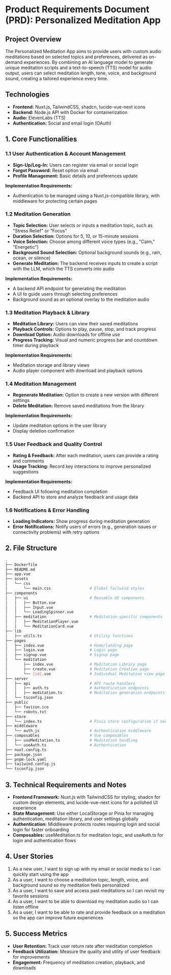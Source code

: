 # Product Requirements Document (PRD): Personalized Meditation App

## Project Overview

The Personalized Meditation App aims to provide users with custom audio meditations based on selected topics and preferences, delivered as on-demand experiences. By combining an AI language model to generate unique meditation scripts and a text-to-speech (TTS) model for audio output, users can select meditation length, tone, voice, and background sound, creating a tailored experience every time.

## Technologies

- **Frontend:** Nuxt.js, TailwindCSS, shadcn, lucide-vue-next icons
- **Backend:** Node.js API with Docker for containerization
- **Audio:** ElevenLabs (TTS)
- **Authentication:** Social and email login (OAuth)

## 1. Core Functionalities

### 1.1 User Authentication & Account Management

- **Sign-Up/Log-In:** Users can register via email or social login
- **Forgot Password:** Reset option via email
- **Profile Management:** Basic details and preferences update

**Implementation Requirements:**

- Authentication to be managed using a Nuxt.js-compatible library, with middleware for protecting certain pages

### 1.2 Meditation Generation

- **Topic Selection:** User selects or inputs a meditation topic, such as "Stress Relief" or "Focus"
- **Duration Selection:** Options for 5, 10, or 15-minute sessions
- **Voice Selection:** Choose among different voice types (e.g., "Calm," "Energetic")
- **Background Sound Selection:** Optional background sounds (e.g., rain, ocean, or silence)
- **Generate Meditation:** The backend receives inputs to create a script with the LLM, which the TTS converts into audio

**Implementation Requirements:**

- A backend API endpoint for generating the meditation
- A UI to guide users through selecting preferences
- Background sound as an optional overlay to the meditation audio

### 1.3 Meditation Playback & Library

- **Meditation Library:** Users can view their saved meditations
- **Playback Controls:** Options to play, pause, stop, and track progress
- **Download Option:** Audio downloads for offline use
- **Progress Tracking:** Visual and numeric progress bar and countdown timer during playback

**Implementation Requirements:**

- Meditation storage and library views
- Audio player component with download and playback options

### 1.4 Meditation Management

- **Regenerate Meditation:** Option to create a new version with different settings
- **Delete Meditation:** Remove saved meditations from the library

**Implementation Requirements:**

- Update meditation options in the user library
- Display deletion confirmation

### 1.5 User Feedback and Quality Control

- **Rating & Feedback:** After each meditation, users can provide a rating and comments
- **Usage Tracking:** Record key interactions to improve personalized suggestions

**Implementation Requirements:**

- Feedback UI following meditation completion
- Backend API to store and analyze feedback and usage data

### 1.6 Notifications & Error Handling

- **Loading Indicators:** Show progress during meditation generation
- **Error Notifications:** Notify users of errors (e.g., generation issues or connectivity problems) with retry options

## 2. File Structure

```bash
.
├── Dockerfile
├── README.md
├── app.vue
├── assets
│   └── css
│       └── main.css                 # Global Tailwind styles
├── components
│   ├── ui                           # Reusable UI components
│   │   ├── Button.vue
│   │   ├── Input.vue
│   │   └── LoadingSpinner.vue
│   ├── meditation                   # Meditation-specific components
│   │   ├── MeditationPlayer.vue
│   │   └── MeditationCard.vue
├── lib
│   ├── utils.ts                     # Utility functions
├── pages
│   ├── index.vue                    # Home/landing page
│   ├── login.vue                    # Login page
│   ├── signup.vue                   # Signup page
│   └── meditation
│       ├── index.vue                # Meditation Library page
│       ├── create.vue               # Meditation Creation page
│       └── [id].vue                 # Individual Meditation view page
├── server
│   ├── api                          # API route handlers
│   │   ├── auth.ts                  # Authentication endpoints
│   │   ├── meditation.ts            # Meditation generation endpoints
│   └── tsconfig.json
├── public
│   ├── favicon.ico
│   └── robots.txt
├── store
│   └── index.ts                     # Pinia store configuration if necessary
├── middleware
│   └── auth.js                      # Authentication middleware
├── composables                      # Vue composables
│   ├── useMeditation.ts             # Meditation handling
│   └── useAuth.ts                   # Authentication
├── nuxt.config.ts
├── package.json
├── pnpm-lock.yaml
├── tailwind.config.js
└── tsconfig.json
```

## 3. Technical Requirements and Notes

- **Frontend Framework:** Nuxt.js with TailwindCSS for styling, shadcn for custom design elements, and lucide-vue-next icons for a polished UI experience
- **State Management:** Use either LocalStorage or Pinia for managing authentication, meditation library, and user settings globally
- **Authentication:** Middleware protects routes requiring login and social login for faster onboarding
- **Composables:** useMeditation.ts for meditation logic, and useAuth.ts for login and authentication flows

## 4. User Stories

1. As a new user, I want to sign up with my email or social media so I can quickly start using the app
2. As a user, I want to choose a meditation topic, length, voice, and background sound so my meditation feels personalized
3. As a user, I want to save and access past meditations so I can revisit my favorite sessions
4. As a user, I want to be able to download my meditation audio so I can listen offline
5. As a user, I want to be able to rate and provide feedback on a meditation so the app can improve future experiences

## 5. Success Metrics

- **User Retention:** Track user return rate after meditation completion
- **Feedback Utilization:** Measure the quality and utility of user feedback for improvements
- **Engagement:** Frequency of meditation creation, playback, and downloads
